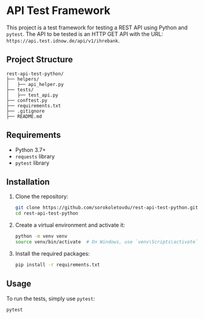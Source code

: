 # API Test Framework

This project is a test framework for testing a REST API using Python and `pytest`. The API to be tested is an HTTP GET API with the URL: `https://api.test.idnow.de/api/v1/ihrebank`.

## Project Structure

```
rest-api-test-python/
├── helpers/
│   ├── api_helper.py
├── tests/
│   ├── test_api.py
├── conftest.py
├── requirements.txt
├── .gitignore
├── README.md
```

## Requirements

- Python 3.7+
- `requests` library
- `pytest` library

## Installation

1. Clone the repository:
    ```sh
    git clone https://github.com/sorokoletovdu/rest-api-test-python.git
    cd rest-api-test-python
    ```

2. Create a virtual environment and activate it:
    ```sh
    python -m venv venv
    source venv/bin/activate  # On Windows, use `venv\Scripts\activate`
    ```

3. Install the required packages:
    ```sh
    pip install -r requirements.txt
    ```

## Usage

To run the tests, simply use `pytest`:

```sh
pytest